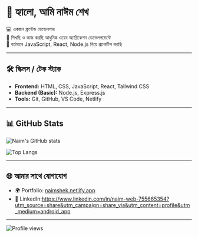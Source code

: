  # 👋 হ্যালো, আমি নাঈম শেখ

💻 একজন ফ্রন্টেন্ড ডেভেলপার  
🚀 শিখছি ও কাজ করছি আধুনিক ওয়েব অ্যাপ্লিকেশন ডেভেলপমেন্টে  
🌱 বর্তমানে JavaScript, React, Node.js নিয়ে প্র্যাকটিস করছি  

---

 ## 🛠️ স্কিলস / টেক স্ট্যাক
- **Frontend:** HTML, CSS, JavaScript, React, Tailwind CSS  
- **Backend (Basic):** Node.js, Express.js  
- **Tools:** Git, GitHub, VS Code, Netlify  

---

## 📊 GitHub Stats

![Naim's GitHub stats](https://github-readme-stats.vercel.app/api?naimweb=naimweb&show_icons=true&theme=radical)  

![Top Langs](https://github-readme-stats.vercel.app/api/top-langs/?naimweb=naimweb&layout=compact&theme=radical)

---

## 🌐 আমার সাথে যোগাযোগ
- 🌍 Portfolio: [naimshek.netlify.app](https://naimshek.netlify.app)
- 🔗 LinkedIn:https://www.linkedin.com/in/naim-web-755665354?utm_source=share&utm_campaign=share_via&utm_content=profile&utm_medium=android_app

---
![Profile views](https://komarev.com/ghpvc/?naimweb=naimweb&label=Profile%20Views&color=blue&style=flat)

